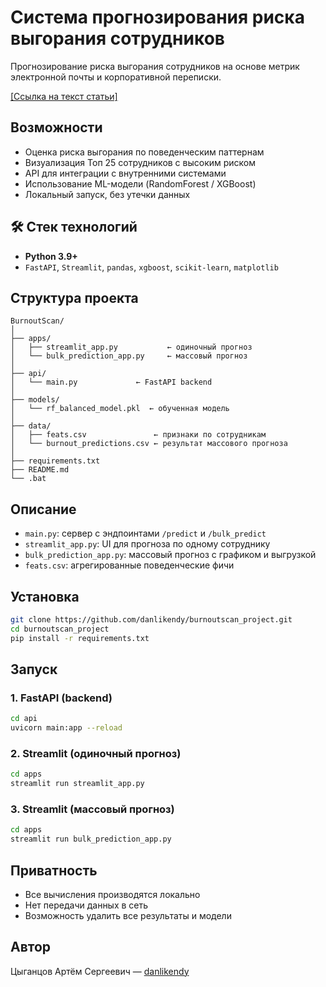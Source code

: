 # Система прогнозирования риска выгорания сотрудников

Прогнозирование риска выгорания сотрудников на основе метрик электронной почты и корпоративной переписки.

[[Ссылка на текст статьи]](https://esj.today/PDF/04FAVN325.pdf)

## Возможности

- Оценка риска выгорания по поведенческим паттернам
- Визуализация Топ 25 сотрудников с высоким риском
- API для интеграции с внутренними системами
- Использование ML-модели (RandomForest / XGBoost)
- Локальный запуск, без утечки данных

## 🛠️ Стек технологий

- **Python 3.9+**
- `FastAPI`, `Streamlit`, `pandas`, `xgboost`, `scikit-learn`, `matplotlib`

## Структура проекта

```
BurnoutScan/
│
├── apps/                   
│   ├── streamlit_app.py           ← одиночный прогноз
│   └── bulk_prediction_app.py     ← массовый прогноз
│
├── api/
│   └── main.py             ← FastAPI backend
│
├── models/
│   └── rf_balanced_model.pkl  ← обученная модель
│
├── data/
│   ├── feats.csv               ← признаки по сотрудникам
│   └── burnout_predictions.csv ← результат массового прогноза
│
├── requirements.txt
├── README.md
└── .bat
```

## Описание

- `main.py`: сервер с эндпоинтами `/predict` и `/bulk_predict`
- `streamlit_app.py`: UI для прогноза по одному сотруднику
- `bulk_prediction_app.py`: массовый прогноз с графиком и выгрузкой
- `feats.csv`: агрегированные поведенческие фичи

## Установка

```bash
git clone https://github.com/danlikendy/burnoutscan_project.git
cd burnoutscan_project
pip install -r requirements.txt
```

## Запуск

### 1. FastAPI (backend)
```bash
cd api
uvicorn main:app --reload
```

### 2. Streamlit (одиночный прогноз)
```bash
cd apps
streamlit run streamlit_app.py
```

### 3. Streamlit (массовый прогноз)
```bash
cd apps
streamlit run bulk_prediction_app.py
```

## Приватность

- Все вычисления производятся локально
- Нет передачи данных в сеть
- Возможность удалить все результаты и модели

## Автор

Цыганцов Артём Сергеевич — [danlikendy](https://github.com/danlikendy)
